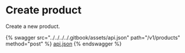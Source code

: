 # Create product

Create a new product.

{% swagger src="../../../../.gitbook/assets/api.json" path="/v1/products" method="post" %}
[api.json](../../../../.gitbook/assets/api.json)
{% endswagger %}

